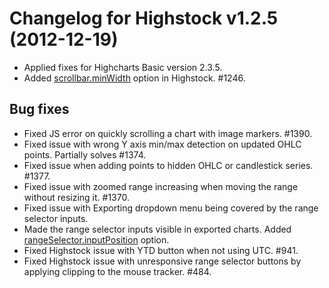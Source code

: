 # Changelog for Highstock v1.2.5 (2012-12-19)
        
- Applied fixes for Highcharts Basic version 2.3.5.
- Added [scrollbar.minWidth](http://api.highcharts.com/highstock/#scrollbar.minWidth) option in Highstock. #1246.

## Bug fixes
- Fixed JS error on quickly scrolling a chart with image markers. #1390.
- Fixed issue with wrong Y axis min/max detection on updated OHLC points. Partially solves #1374.
- Fixed issue when adding points to hidden OHLC or candlestick series. #1377.
- Fixed issue with zoomed range increasing when moving the range without resizing it. #1370.
- Fixed issue with Exporting dropdown menu being covered by the range selector inputs.
- Made the range selector inputs visible in exported charts. Added [rangeSelector.inputPosition](http://api.highcharts.com/highstock/#rangeSelector.inputPosition) option.
- Fixed Highstock issue with YTD button when not using UTC. #941.
- Fixed Highstock issue with unresponsive range selector buttons by applying clipping to the mouse tracker. #484.